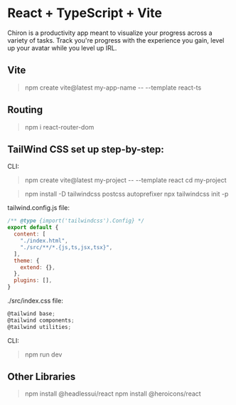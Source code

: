# React + TypeScript + Vite

Chiron is a productivity app meant to visualize your progress across
a variety of tasks. Track you're progress with the experience you gain, level
up your avatar while you level up IRL.



## Vite
> npm create vite@latest my-app-name -- --template react-ts

## Routing
> npm i react-router-dom

## TailWind CSS set up step-by-step:
CLI:
> npm create vite@latest my-project -- --template react
> cd my-project

> npm install -D tailwindcss postcss autoprefixer
> npx tailwindcss init -p

tailwind.config.js file:
```js
/** @type {import('tailwindcss').Config} */
export default {
  content: [
    "./index.html",
    "./src/**/*.{js,ts,jsx,tsx}",
  ],
  theme: {
    extend: {},
  },
  plugins: [],
}
```
./src/index.css file:
```js
@tailwind base;
@tailwind components;
@tailwind utilities;
```
CLI:
> npm run dev


## Other Libraries
> npm install @headlessui/react
> npm install @heroicons/react

